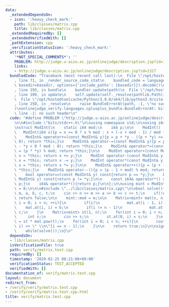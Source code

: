 ```yaml
---
data:
  _extendedDependsOn:
  - icon: ':heavy_check_mark:'
    path: lib/classes/matrix.cpp
    title: lib/classes/matrix.cpp
  _extendedRequiredBy: []
  _extendedVerifiedWith: []
  _pathExtension: cpp
  _verificationStatusIcon: ':heavy_check_mark:'
  attributes:
    '*NOT_SPECIAL_COMMENTS*': ''
    PROBLEM: http://judge.u-aizu.ac.jp/onlinejudge/description.jsp?id=1327
    links:
    - http://judge.u-aizu.ac.jp/onlinejudge/description.jsp?id=1327
  bundledCode: "Traceback (most recent call last):\n  File \"/opt/hostedtoolcache/Python/3.9.0/x64/lib/python3.9/site-packages/onlinejudge_verify/documentation/build.py\"\
    , line 71, in _render_source_code_stat\n    bundled_code = language.bundle(stat.path,\
    \ basedir=basedir, options={'include_paths': [basedir]}).decode()\n  File \"/opt/hostedtoolcache/Python/3.9.0/x64/lib/python3.9/site-packages/onlinejudge_verify/languages/cplusplus.py\"\
    , line 193, in bundle\n    bundler.update(path)\n  File \"/opt/hostedtoolcache/Python/3.9.0/x64/lib/python3.9/site-packages/onlinejudge_verify/languages/cplusplus_bundle.py\"\
    , line 399, in update\n    self.update(self._resolve(pathlib.Path(included), included_from=path))\n\
    \  File \"/opt/hostedtoolcache/Python/3.9.0/x64/lib/python3.9/site-packages/onlinejudge_verify/languages/cplusplus_bundle.py\"\
    , line 258, in _resolve\n    raise BundleErrorAt(path, -1, \"no such header\"\
    )\nonlinejudge_verify.languages.cplusplus_bundle.BundleErrorAt: bits/stdc++.h:\
    \ line -1: no such header\n"
  code: "#define PROBLEM \"http://judge.u-aizu.ac.jp/onlinejudge/description.jsp?id=1327\"\
    \n\n#include \"bits/stdc++.h\"\n\nusing namespace std;\n\nusing i64 = long long;\n\
    \nstruct ModInt{\n    static i64 mod;\n    i64 p;\n\n    ModInt() : p(0){}\n \
    \   ModInt(i64 x){p = x >= 0 ? x % mod : x + (-x + mod - 1) / mod * mod;}\n\n\
    \    ModInt& operator+=(const ModInt& y){p = p + *y - ((p + *y) >= mod ? mod :\
    \ 0); return *this;}\n    ModInt& operator-=(const ModInt& y){p = p - *y + (p\
    \ - *y < 0 ? mod : 0); return *this;}\n    ModInt& operator*=(const ModInt& y){p\
    \ = (p * *y) % mod; return *this;}\n\n    ModInt operator+(const ModInt& y) const{ModInt\
    \ x = *this; return x += y;}\n    ModInt operator-(const ModInt& y) const{ModInt\
    \ x = *this; return x -= y;}\n    ModInt operator*(const ModInt& y) const{ModInt\
    \ x = *this; return x *= y;}\n\n    ModInt& operator++(){p = (p + 1) % mod; return\
    \ *this;}\n    ModInt& operator--(){p = (p - 1 + mod) % mod; return *this;}\n\n\
    \    bool operator==(const ModInt& y) const{return p == *y;}\n    bool operator!=(const\
    \ ModInt& y) const{return p != *y;}\n\n    const i64& operator*() const{return\
    \ p;}\n    i64& operator*(){return p;}\n\n};\n\nusing mint = ModInt;\ni64 mint::mod\
    \ = 0;\n\n\n#include \"../lib/classes/matrix.cpp\"\n\nbool solve(){\n    int n,\
    \ m, a, b, c, t;\n    cin >> n >> m >> a >> b >> c >> t;\n    if(!n)\n       \
    \ return false;\n\n    mint::mod = m;\n\n    Matrix<mint> mat(n, n);\n    for(int\
    \ i = 0; i < n; ++i){\n        if(i)\n            mat.at(i - 1, i) = a;\n    \
    \    mat.at(i, i) = b;\n        if(i != n - 1)\n            mat.at(i + 1, i) =\
    \ c;\n    }\n    Matrix<mint> st(1, n);\n    for(int i = 0; i < n; ++i){\n   \
    \     int s;\n        cin >> s;\n        st.at(0, i) = s;\n    }\n    auto res\
    \ = st * mat.pow(t);\n    for(int i = 0; i < n; ++i){\n        cout << *res.at(0,\
    \ i) << \" \\n\"[i == n - 1];\n    }\n\n    return true;\n}\n\nsigned main(){\n\
    \    while(solve());\n}\n"
  dependsOn:
  - lib/classes/matrix.cpp
  isVerificationFile: true
  path: verify/matrix.test.cpp
  requiredBy: []
  timestamp: '2020-02-25 08:21:06+09:00'
  verificationStatus: TEST_ACCEPTED
  verifiedWith: []
documentation_of: verify/matrix.test.cpp
layout: document
redirect_from:
- /verify/verify/matrix.test.cpp
- /verify/verify/matrix.test.cpp.html
title: verify/matrix.test.cpp
---
```

